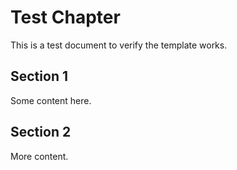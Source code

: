 # Test Chapter
This is a test document to verify the template works.

## Section 1
Some content here.

## Section 2
More content.

